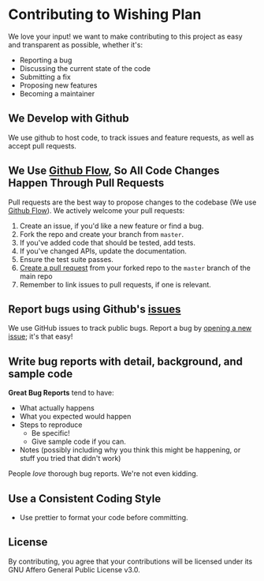 # Contributing to Wishing Plan
We love your input! we want to make contributing to this project as easy and transparent as possible, whether it's:

- Reporting a bug
- Discussing the current state of the code
- Submitting a fix
- Proposing new features
- Becoming a maintainer

## We Develop with Github
We use github to host code, to track issues and feature requests, as well as accept pull requests.

## We Use [Github Flow](https://guides.github.com/introduction/flow/index.html), So All Code Changes Happen Through Pull Requests
Pull requests are the best way to propose changes to the codebase (We use [Github Flow](https://guides.github.com/introduction/flow/index.html)). We actively welcome your pull requests:

1. Create an issue, if you'd like a new feature or find a bug.
2. Fork the repo and create your branch from `master`.
3. If you've added code that should be tested, add tests.
4. If you've changed APIs, update the documentation.
5. Ensure the test suite passes.
6. [Create a pull request](https://docs.github.com/en/pull-requests/collaborating-with-pull-requests/proposing-changes-to-your-work-with-pull-requests/creating-a-pull-request-from-a-fork) from your forked repo to the `master` branch of the main repo 
7. Remember to link issues to pull requests, if one is relevant.

## Report bugs using Github's [issues](https://github.com/Andreasgdp/Wishing-Plan/issues)
We use GitHub issues to track public bugs. Report a bug by [opening a new issue](https://github.com/Andreasgdp/Wishing-Plan/issues/new/choose); it's that easy!

## Write bug reports with detail, background, and sample code

**Great Bug Reports** tend to have:

- What actually happens
- What you expected would happen
- Steps to reproduce
  - Be specific!
  - Give sample code if you can.
- Notes (possibly including why you think this might be happening, or stuff you tried that didn't work)

People *love* thorough bug reports. We're not even kidding.

## Use a Consistent Coding Style

* Use prettier to format your code before committing.

## License
By contributing, you agree that your contributions will be licensed under its GNU Affero General Public License v3.0.
